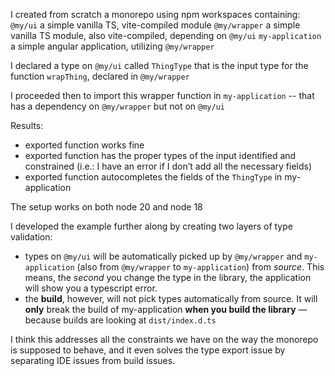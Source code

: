 I created from scratch a monorepo using npm workspaces containing:
`@my/ui` a simple vanilla TS, vite-compiled module
`@my/wrapper` a simple vanilla TS module, also vite-compiled, depending on `@my/ui`
`my-application` a simple angular application, utilizing `@my/wrapper`

I declared a type on `@my/ui` called `ThingType` that is the input type for the function `wrapThing`, declared in `@my/wrapper`

I proceeded then to import this wrapper function in `my-application` -- that has a dependency on `@my/wrapper` but not on `@my/ui`

Results:

- exported function works fine
- exported function has the proper types of the input identified and constrained (i.e.: I have an error if I don’t add all the necessary fields)
- exported function autocompletes the fields of the `ThingType` in my-application

The setup works on both node 20 and node 18

I developed the example further along by creating two layers of type validation:

- types on `@my/ui` will be automatically picked up by `@my/wrapper` and `my-application` (also from `@my/wrapper` to `my-application`) from _source_. This means, the _second_ you change the type in the library, the application will show you a typescript error.
- the **build**, however, will not pick types automatically from source. It will **only** break the build of my-application **when you build the library** — because builds are looking at `dist/index.d.ts`

I think this addresses all the constraints we have on the way the monorepo is supposed to behave, and it even solves the type export issue by separating IDE issues from build issues.
